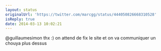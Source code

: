 ```yaml
---
layout: status
originalUrl: 'https://twitter.com/marcgg/status/444050826668310528'
isReply: true
date: 2014-03-13 10:02:21
---
```


@guillaumesimon thx :) on attend de fix le site et on va communiquer un chouya plus dessus
